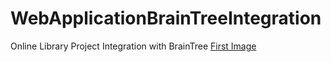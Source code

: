 # WebApplicationBrainTreeIntegration
Online Library Project Integration with BrainTree 
[First Image](https://github.com/alihatatagithub/WebApplicationBrainTreeIntegration/blob/master/1.PNG)
